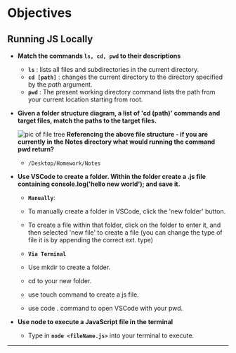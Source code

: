 # **Objectives**

## **Running JS Locally**

- **Match the commands `ls, cd, pwd` to their descriptions**

  - **`ls`** : lists all files and subdirectories in the current directory.
  - **`cd [path]`** : changes the current directory to the directory specified by the _path_ argument.
  - **`pwd`** : The present working directory command lists the path from your current location starting from root.

- **Given a folder structure diagram, a list of 'cd (path)' commands and target files, match the paths to the target files.**

  ![pic of file tree](https://appacademy-open-assets.s3-us-west-1.amazonaws.com/Module-JavaScript/js-local/rose-file-structure.png)
  **Referencing the above file structure - if you are currently in the Notes directory what would running the command pwd return?**

  - `/Desktop/Homework/Notes`

* **Use VSCode to create a folder. Within the folder create a .js file containing console.log('hello new world'); and save it.**

  - **`Manually`**:
  - To manually create a folder in VSCode, click the 'new folder' button.
  - To create a file within that folder, click on the folder to enter it, and then selected 'new file' to create a file (you can change the type of file it is by appending the correct ext. type)

  - **`Via Terminal`**
  - Use mkdir to create a folder.
  - cd to your new folder.
  - use touch command to create a js file.
  - use code . command to open VSCode with your pwd.

* **Use node to execute a JavaScript file in the terminal**
  - Type in **`node <fileName.js>`** into your terminal to execute.

---
